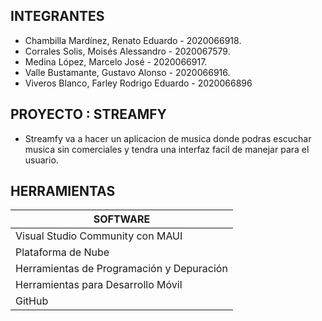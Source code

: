 ## INTEGRANTES

- Chambilla Mardínez, Renato Eduardo - 2020066918.<br>
- Corrales Solis, Moisés Alessandro - 2020067579.<br>
- Medina López, Marcelo José - 2020066917.<br>
- Valle Bustamante, Gustavo Alonso - 2020066916.<br>
- Viveros Blanco, Farley Rodrigo Eduardo - 2020066896<br>

## PROYECTO : STREAMFY

- Streamfy va a hacer un aplicacion de musica donde podras escuchar musica sin comerciales y tendra una interfaz facil de manejar para el usuario.
  
## HERRAMIENTAS

| SOFTWARE  | 
| ------------- |
|Visual Studio Community con MAUI
|Plataforma de Nube
|Herramientas de Programación y Depuración
|Herramientas para Desarrollo Móvil
|GitHub


